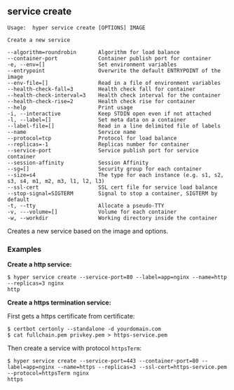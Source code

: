 ## service create

    Usage:	hyper service create [OPTIONS] IMAGE
    
    Create a new service
    
    --algorithm=roundrobin       Algorithm for load balance
    --container-port             Container publish port for container
    -e, --env=[]                 Set environment variables
    --entrypoint                 Overwrite the default ENTRYPOINT of the image
    --env-file=[]                Read in a file of environment variables
    --health-check-fall=3        Health check fall for container
    --health-check-interval=3    Health check interval for the container
    --health-check-rise=2        Health check rise for container
    --help                       Print usage
    -i, --interactive            Keep STDIN open even if not attached
    -l, --label=[]               Set meta data on a container
    --label-file=[]              Read in a line delimited file of labels
    --name                       Service name
    --protocol=tcp               Protocol for load balance
    --replicas=-1                Replicas number for container
    --service-port               Service publish port for service container
    --session-affinity           Session Affinity
    --sg=[]                      Security group for each container
    --size=s4                    The type for each instance (e.g. s1, s2, s3, s4, m1, m2, m3, l1, l2, l3)
    --ssl-cert                   SSL cert file for service load balance
    --stop-signal=SIGTERM        Signal to stop a container, SIGTERM by default
    -t, --tty                    Allocate a pseudo-TTY
    -v, ---volume=[]             Volume for each container
    -w, --workdir                Working directory inside the container

Creates a new service based on the image and options.

### Examples

**Create a http service:**

    $ hyper service create --service-port=80 --label=app=nginx --name=http --replicas=3 nginx
    http

**Create a https termination service:**

First gets a https certificate from certificate:

    $ certbot certonly --standalone -d yourdomain.com
    $ cat fullchain.pem privkey.pem > https-service.pem

Then create a service with protocol `httpsTerm`:

    $ hyper service create --service-port=443 --container-port=80 --label=app=nginx --name=https --replicas=3 --ssl-cert=https-service.pem --protocol=httpsTerm nginx
    https

